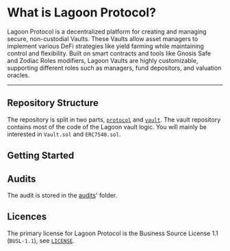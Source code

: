 # What is Lagoon Protocol?

Lagoon Protocol is a decentralized platform for creating and managing secure, non-custodial Vaults. These Vaults allow asset managers to implement various DeFi strategies like yield farming while maintaining control and flexibility. Built on smart contracts and tools like Gnosis Safe and Zodiac Roles modifiers, Lagoon Vaults are highly customizable, supporting different roles such as managers, fund depositors, and valuation oracles.

---

## Repository Structure

The repository is split in two parts, [`protocol`]('./protocol') and [`vault`]('./vault'). The vault repository contains most of the code of the Lagoon vault logic. You will mainly be interested in `Vault.sol` and `ERC7540.sol`.

## Getting Started

## Audits

The audit is stored in the [audits](./audits/)' folder.

## Licences

The primary license for Lagoon Protocol is the Business Source License 1.1 (`BUSL-1.1`), see [`LICENSE`](./LICENSE).

